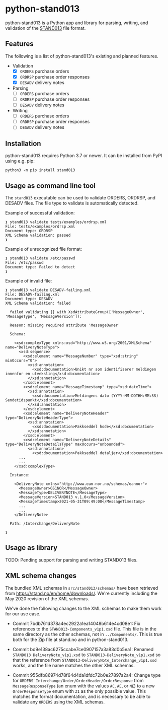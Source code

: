 # python-stand013

python-stand013 is a Python app and library for parsing, writing, and validation
of the [STAND013](https://stand.no/) file format.

## Features

The following is a list of python-stand013's existing and planned features.

- Validation
  - [x] `ORDERS` purchase orders
  - [x] `ORDRSP` purchase order responses
  - [x] `DESADV` delivery notes
- Parsing
  - [ ] `ORDERS` purchase orders
  - [ ] `ORDRSP` purchase order responses
  - [ ] `DESADV` delivery notes
- Writing
  - [ ] `ORDERS` purchase orders
  - [ ] `ORDRSP` purchase order responses
  - [ ] `DESADV` delivery notes

## Installation

python-stand013 requires Python 3.7 or newer. It can be installed from PyPI using e.g. pip:

```
python3 -m pip install stand013
```

## Usage as command line tool

The `stand013` executable can be used to validate ORDERS, ORDRSP, and DESADV
files. The file type to validate is automatically detected.

Example of successful validation:

```
❯ stand013 validate tests/examples/ordrsp.xml
File: tests/examples/ordrsp.xml
Document type: ORDRSP
XML Schema validation: passed
❯
```

Example of unrecognized file format:

```
❯ stand013 validate /etc/passwd
File: /etc/passwd
Document type: Failed to detect
❯
```

Example of invalid file:

```
❯ stand013 validate DESADV-failing.xml
File: DESADV-failing.xml
Document type: DESADV
XML Schema validation: failed

  failed validating {} with XsdAttributeGroup(['MessageOwner', 'MessageType', 'MessageVersion']):

  Reason: missing required attribute 'MessageOwner'

  Schema:

    <xsd:complexType xmlns:xsd="http://www.w3.org/2001/XMLSchema" name="DeliveryNoteType">
      <xsd:sequence>
        <xsd:element name="MessageNumber" type="xsd:string" minOccurs="0">
          <xsd:annotation>
            <xsd:documentation>Unikt nr som identifiserer meldingen innenfor en utveksling</xsd:documentation>
          </xsd:annotation>
        </xsd:element>
        <xsd:element name="MessageTimestamp" type="xsd:dateTime">
          <xsd:annotation>
            <xsd:documentation>Meldingens dato (YYYY-MM-DDTHH:MM:SS) Sendetidspunkt</xsd:documentation>
          </xsd:annotation>
        </xsd:element>
        <xsd:element name="DeliveryNoteHeader" type="DeliveryNoteHeaderType">
          <xsd:annotation>
            <xsd:documentation>Pakkseddel hode</xsd:documentation>
          </xsd:annotation>
        </xsd:element>
        <xsd:element name="DeliveryNoteDetails" type="DeliveryNoteDetailsType" maxOccurs="unbounded">
          <xsd:annotation>
            <xsd:documentation>Pakkseddel detaljer</xsd:documentation>
      ...
      ...
    </xsd:complexType>

  Instance:

    <DeliveryNote xmlns="http://www.ean-nor.no/schemas/eannor">
      <MessageOwner>GS1NOR</MessageOwner>
      <MessageType>DELIVERYNOTE</MessageType>
      <MessageVersion>STAND013 v.1.0</MessageVersion>
      <MessageTimestamp>2021-05-31T09:49:00</MessageTimestamp>
      ...
      ...
    </DeliveryNote>

  Path: /Interchange/DeliveryNote

❯
```

## Usage as library

TODO: Pending support for parsing and writing STAND013 files.

## XML schema changes

The bundled XML schemas in `src/stand013/schemas/` have been retrieved from
https://stand.no/en/home/downloads/. We're currently including the May 2020
revision of the XML schemas.

We've done the following changes to the XML schemas to make them work for our use case.

- Commit 7bdb761d378a4ec2922a1ea14048b614e4cd08e1: Fix references to the
  `STAND013-Components_v1p1.xsd` file. This file is in the same directory as the
  other schemas, not in `../Components/`. This is true both for the Zip file at stand.no and in python-stand013.

- Commit bd9e138ac6275ccabe7ce0907157a3a83d0b5ea1: Renamed
  `STAND013 DeliveryNote_v1p1.xsd` to `STAND013-DeliveryNote_v1p1.xsd` so that
  the reference from `STAND013-DeliveryNote_Interchange_v1p1.xsd` works, and the
  file name matches the other XML schemas.

- Commit 955dfb86974d78f64d4da1dfdc72b0e27897a2a4: Change type for `ORDERS`'
  `Interchange/Order/OrderHeader/OrderResponse` from `MessageResponseType` (an
  enum with the values `AC`, `AE`, or `NE`) to a new `OrderResponseType` enum
  with `Z1` as the only possible value. This matches the format documentation,
  and is necessary to be able to validate any `ORDERS` using the XML schemas.
